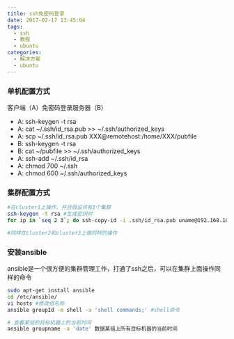 ```yaml
---
title: ssh免密码登录
date: 2017-02-17 13:45:04
tags:
  - ssh
  - 教程
  - ubuntu
categories:
  - 解决方案
  - ubuntu
---
```


### 单机配置方式
客户端（A）免密码登录服务器（B）

- A: ssh-keygen -t rsa
- A: cat ~/.ssh/id_rsa.pub >> ~/.ssh/authorized_keys
- A: scp ~/.ssh/id_rsa.pub XXX@remotehost:/home/XXX/pubfile
- B: ssh-keygen -t rsa
- B: cat ~/pubfile >> ~/.ssh/authorized_keys
- A: ssh-add ~/.ssh/id_rsa
- A: chmod 700 ~/.ssh
- A: chmod 600 ~/.ssh/authorized_keys

### 集群配置方式
``` bash
#在cluster1上操作。并且假设共有3个集群
ssh-keygen -t rsa #生成密钥对
for ip in `seq 2 3`; do ssh-copy-id -i .ssh/id_rsa.pub uname@192.168.100.10$ip; done #这里集群的ip地址为192.168.100.101~103

#同样在cluster2和cluster3上做同样的操作
```

### 安装ansible
ansible是一个很方便的集群管理工作，打通了ssh之后，可以在集群上面操作同样的命令

``` bash
sudo apt-get install ansible
cd /etc/ansible/
vi hosts #修改组名称
ansible groupId -m shell -a 'shell commands;' #shell命令

# 查看某组的目标机器上的当前时间
ansible groupname -a 'date' 数据某组上所有目标机器的当前时间


```
